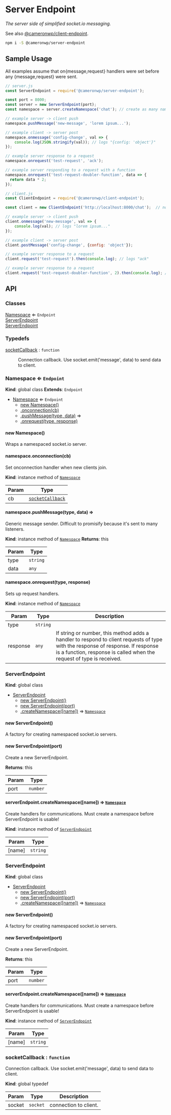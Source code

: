 # Server Endpoint

_The server side of simplified socket.io messaging._

See also [@cameronwp/client-endpoint](https://github.com/cameronwp/client-endpoint).

```sh
npm i -S @cameronwp/server-endpoint
```

## Sample Usage

All examples assume that on{message,request} handlers were set before any {message,request} were sent.

```js
// server.js
const ServerEndpoint = require('@cameronwp/server-endpoint');

const port = 8000;
const server = new ServerEndpoint(port);
const namespace = server.createNamespace('chat'); // create as many namespaces as you want

// example server -> client push
namespace.pushMessage('new-message', 'lorem ipsum...');

// example client -> server post
namespace.onmessage('config-change', val => {
    console.log(JSON.stringify(val)); // logs "{config: 'object'}"
});

// example server response to a request
namespace.onrequest('test-request', 'ack');

// example server responding to a request with a function
namespace.onrequest('test-request-doubler-function', data => {
  return data * 2;
});
```

```js
// client.js
const ClientEndpoint = require('@cameronwp/client-endpoint');

const client = new ClientEndpoint('http://localhost:8000/chat');  // note the port and "/chat" namespace

// example server -> client push
client.onmessage('new-message', val => {
    console.log(val); // logs "lorem ipsum..."
});

// example client -> server post
client.postMessage('config-change', {config: 'object'});

// example server response to a request
client.request('test-request').then(console.log); // logs "ack"

// example server response to a request
client.request('test-request-doubler-function', 2).then(console.log); // logs 4
```

## API

### Classes

<dl>
<dt><a href="#Namespace">Namespace</a> ⇐ <code>Endpoint</code></dt>
<dd></dd>
<dt><a href="#ServerEndpoint">ServerEndpoint</a></dt>
<dd></dd>
<dt><a href="#ServerEndpoint">ServerEndpoint</a></dt>
<dd></dd>
</dl>

### Typedefs

<dl>
<dt><a href="#socketCallback">socketCallback</a> : <code>function</code></dt>
<dd><p>Connection callback. Use socket.emit(&#39;message&#39;, data) to send data to client.</p>
</dd>
</dl>

<a name="Namespace"></a>

### Namespace ⇐ <code>Endpoint</code>
**Kind**: global class
**Extends**: <code>Endpoint</code>

* [Namespace](#Namespace) ⇐ <code>Endpoint</code>
    * [new Namespace()](#new_Namespace_new)
    * [.onconnection(cb)](#Namespace+onconnection)
    * [.pushMessage(type, data)](#Namespace+pushMessage) ⇒
    * [.onrequest(type, response)](#Namespace+onrequest)

<a name="new_Namespace_new"></a>

#### new Namespace()
Wraps a namespaced socket.io server.

<a name="Namespace+onconnection"></a>

#### namespace.onconnection(cb)
Set onconnection handler when new clients join.

**Kind**: instance method of [<code>Namespace</code>](#Namespace)

| Param | Type |
| --- | --- |
| cb | [<code>socketCallback</code>](#socketCallback) |

<a name="Namespace+pushMessage"></a>

#### namespace.pushMessage(type, data) ⇒
Generic message sender. Difficult to promisify because it's sent to many listeners.

**Kind**: instance method of [<code>Namespace</code>](#Namespace)
**Returns**: this

| Param | Type |
| --- | --- |
| type | <code>string</code> |
| data | <code>any</code> |

<a name="Namespace+onrequest"></a>

#### namespace.onrequest(type, response)
Sets up request handlers.

**Kind**: instance method of [<code>Namespace</code>](#Namespace)

| Param | Type | Description |
| --- | --- | --- |
| type | <code>string</code> |  |
| response | <code>any</code> | If string or number, this method adds a handler to respond to client requests of type with the response of response. If response is a function, response is called when the request of type is received. |

<a name="ServerEndpoint"></a>

### ServerEndpoint
**Kind**: global class

* [ServerEndpoint](#ServerEndpoint)
    * [new ServerEndpoint()](#new_ServerEndpoint_new)
    * [new ServerEndpoint(port)](#new_ServerEndpoint_new)
    * [.createNamespace([name])](#ServerEndpoint+createNamespace) ⇒ [<code>Namespace</code>](#Namespace)

<a name="new_ServerEndpoint_new"></a>

#### new ServerEndpoint()
A factory for creating namespaced socket.io servers.

<a name="new_ServerEndpoint_new"></a>

#### new ServerEndpoint(port)
Create a new ServerEndpoint.

**Returns**: this

| Param | Type |
| --- | --- |
| port | <code>number</code> |

<a name="ServerEndpoint+createNamespace"></a>

#### serverEndpoint.createNamespace([name]) ⇒ [<code>Namespace</code>](#Namespace)
Create handlers for communications. Must create a namespace before ServerEndpoint is usable!

**Kind**: instance method of [<code>ServerEndpoint</code>](#ServerEndpoint)

| Param | Type |
| --- | --- |
| [name] | <code>string</code> |

<a name="ServerEndpoint"></a>

### ServerEndpoint
**Kind**: global class

* [ServerEndpoint](#ServerEndpoint)
    * [new ServerEndpoint()](#new_ServerEndpoint_new)
    * [new ServerEndpoint(port)](#new_ServerEndpoint_new)
    * [.createNamespace([name])](#ServerEndpoint+createNamespace) ⇒ [<code>Namespace</code>](#Namespace)

<a name="new_ServerEndpoint_new"></a>

#### new ServerEndpoint()
A factory for creating namespaced socket.io servers.

<a name="new_ServerEndpoint_new"></a>

#### new ServerEndpoint(port)
Create a new ServerEndpoint.

**Returns**: this

| Param | Type |
| --- | --- |
| port | <code>number</code> |

<a name="ServerEndpoint+createNamespace"></a>

#### serverEndpoint.createNamespace([name]) ⇒ [<code>Namespace</code>](#Namespace)
Create handlers for communications. Must create a namespace before ServerEndpoint is usable!

**Kind**: instance method of [<code>ServerEndpoint</code>](#ServerEndpoint)

| Param | Type |
| --- | --- |
| [name] | <code>string</code> |

<a name="socketCallback"></a>

### socketCallback : <code>function</code>
Connection callback. Use socket.emit('message', data) to send data to client.

**Kind**: global typedef

| Param | Type | Description |
| --- | --- | --- |
| socket | <code>socket</code> | connection to client. |

